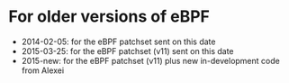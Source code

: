 # For older versions of eBPF

- 2014-02-05: for the eBPF patchset sent on this date
- 2015-03-25: for the eBPF patchset (v11) sent on this date
- 2015-new: for the eBPF patchset (v11) plus new in-development code from Alexei
